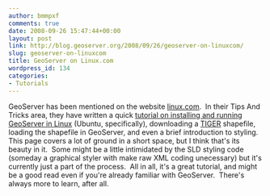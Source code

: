```yaml
---
author: bmmpxf
comments: true
date: 2008-09-26 15:47:44+00:00
layout: post
link: http://blog.geoserver.org/2008/09/26/geoserver-on-linuxcom/
slug: geoserver-on-linuxcom
title: GeoServer on Linux.com
wordpress_id: 134
categories:
- Tutorials
---
```


GeoServer has been mentioned on the website [linux.com](http://www.linux.com/).  In their Tips And Tricks area, they have written a quick [tutorial on installing and running GeoServer in Linux](http://www.linux.com/feature/148307) (Ubuntu, specifically), downloading a [TIGER](http://www.census.gov/geo/www/tiger/) shapefile, loading the shapefile in GeoServer, and even a brief introduction to styling.  This page covers a lot of ground in a short space, but I think that's its beauty in it.  Some might be a little intimidated by the SLD styling code (someday a graphical styler with make raw XML coding unecessary) but it's currently just a part of the process.  All in all, it's a great tutorial, and might be a good read even if you're already familiar with GeoServer.  There's always more to learn, after all.
